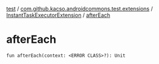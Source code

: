 [test](../../index.md) / [com.github.kacso.androidcommons.test.extensions](../index.md) / [InstantTaskExecutorExtension](index.md) / [afterEach](.)

# afterEach

`fun afterEach(context: <ERROR CLASS>?): Unit`